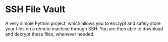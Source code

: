 # SSH File Vault

A very simple Python project, which allows you to encrypt and safely store your files on a remote machine through SSH. You are then able to download and decrypt these files, whenever needed.


